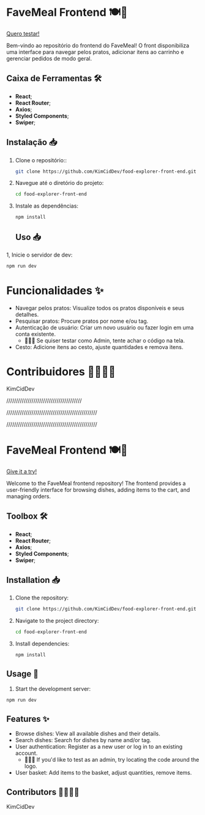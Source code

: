 # FaveMeal Frontend 🍽️🚀

[Quero testar!](https://favemeal.netlify.app/)

Bem-vindo ao repositório do frontend do FaveMeal! O front disponibiliza uma interface para navegar pelos pratos, adicionar itens ao carrinho e gerenciar pedidos de modo geral.

## Caixa de Ferramentas 🛠️

- **React**;
- **React Router**;
- **Axios**;
- **Styled Components**;
- **Swiper**;

## Instalação 📥

1. Clone o repositório::

   ```bash
   git clone https://github.com/KimCidDev/food-explorer-front-end.git
   ```

2. Navegue até o diretório do projeto:

   ```bash
   cd food-explorer-front-end
   ```

3. Instale as dependências:

   ```bash
   npm install
   ```

   ## Uso 📥

1, Inicie o servidor de dev:

```bash
npm run dev
```

# Funcionalidades ✨

- Navegar pelos pratos: Visualize todos os pratos disponíveis e seus detalhes.
- Pesquisar pratos: Procure pratos por nome e/ou tag.
- Autenticação de usuário: Criar um novo usuário ou fazer login em uma conta existente.
  - 🔎🧩😆 Se quiser testar como Admin, tente achar o código na tela.
- Cesto: Adicione itens ao cesto, ajuste quantidades e remova itens.

# Contribuidores 👩‍💻👨‍💻

KimCidDev

///////////////////////////////////////

///////////////////////////////////////////////

///////////////////////////////////////////////

# FaveMeal Frontend 🍽️🚀

[Give it a try!](https://favemeal.netlify.app/)

Welcome to the FaveMeal frontend repository! The frontend provides a user-friendly interface for browsing dishes, adding items to the cart, and managing orders.

## Toolbox 🛠️

- **React**;
- **React Router**;
- **Axios**;
- **Styled Components**;
- **Swiper**;

## Installation 📥

1. Clone the repository:

   ```bash
   git clone https://github.com/KimCidDev/food-explorer-front-end.git
   ```

2. Navigate to the project directory:

   ```bash
   cd food-explorer-front-end
   ```

3. Install dependencies:

   ```bash
   npm install
   ```

## Usage 🚀

1. Start the development server:

```bash
npm run dev
```

## Features ✨

- Browse dishes: View all available dishes and their details.
- Search dishes: Search for dishes by name and/or tag.
- User authentication: Register as a new user or log in to an existing account.
  - 🔎🧩😆 If you'd like to test as an admin, try locating the code around the logo.
- User basket: Add items to the basket, adjust quantities, remove items.

## Contributors 👩‍💻👨‍💻

KimCidDev
